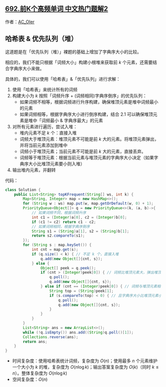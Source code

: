 ## [692.前K个高频单词 中文热门题解2](https://leetcode.cn/problems/top-k-frequent-words/solutions/100000/gong-shui-san-xie-xiang-jie-shi-yong-ha-8dxt2)

作者：[AC_OIer](https://leetcode.cn/u/AC_OIer)

## 哈希表 & 优先队列（堆）

这道题是在「优先队列（堆）」裸题的基础上增加了字典序大小的比较。

相应的，我们不能只根据「词频大小」构建小根堆来获取前 $k$ 个元素，还需要结合字典序大小来做。

具体的，我们可以使用「哈希表」&「优先队列」进行求解：

1. 使用「哈希表」来统计所有的词频
2. 构建大小为 $k$ 按照「词频升序 + (词频相同)字典序倒序」的优先队列：
    * 如果词频不相等，根据词频进行升序构建，确保堆顶元素是堆中词频最小的元素
    * 如果词频相等，根据字典序大小进行倒序构建，结合 $2.1$ 可以确保堆顶元素是堆中「词频最小 & 字典序最大」的元素
3. 对所有元素进行遍历，尝试入堆：
    * 堆内元素不足 $k$ 个：直接入堆
    * 词频大于堆顶元素：堆顶元素不可能是前 $k$ 大的元素。将堆顶元素弹出，并将当前元素添加到堆中
    * 词频小于堆顶元素；当前元素不可能是前 $k$ 大的元素，直接丢弃。
    * 词频等于堆顶元素：根据当前元素与堆顶元素的字典序大小决定（如果字典序大小比堆顶元素要小则入堆）
4. 输出堆内元素，并翻转

代码：
```Java []
class Solution {
    public List<String> topKFrequent(String[] ws, int k) {
        Map<String, Integer> map = new HashMap<>();
        for (String w : ws) map.put(w, map.getOrDefault(w, 0) + 1);
        PriorityQueue<Object[]> q = new PriorityQueue<>(k, (a, b)->{ 
            // 如果词频不同，根据词频升序
            int c1 = (Integer)a[0], c2 = (Integer)b[0];
            if (c1 != c2) return c1 - c2;
            // 如果词频相同，根据字典序倒序
            String s1 = (String)a[1], s2 = (String)b[1];
            return s2.compareTo(s1);
        });
        for (String s : map.keySet()) {
            int cnt = map.get(s);
            if (q.size() < k) { // 不足 k 个，直接入堆
                q.add(new Object[]{cnt, s});
            } else {
                Object[] peek = q.peek();
                if (cnt > (Integer)peek[0]) { // 词频比堆顶元素大，弹出堆顶元素，入堆
                    q.poll();
                    q.add(new Object[]{cnt, s});
                } else if (cnt == (Integer)peek[0]) { // 词频与堆顶元素相同
                    String top = (String)peek[1];
                    if (s.compareTo(top) < 0) { // 且字典序大小比堆顶元素小，弹出堆顶元素，入堆
                        q.poll();
                        q.add(new Object[]{cnt, s});
                    }
                }
            }
        }
        List<String> ans = new ArrayList<>();
        while (!q.isEmpty()) ans.add((String)q.poll()[1]);
        Collections.reverse(ans);
        return ans;
    }
}
```
* 时间复杂度：使用哈希表统计词频，复杂度为 $O(n)$；使用最多 $n$ 个元素维护一个大小为 $k$ 的堆，复杂度为 $O(n\log{k})$；输出答案复杂度为 $O(k)$（同时 $k \leq n$）。整体复杂度为 $O(n\log{k})$
* 空间复杂度：$O(n)$